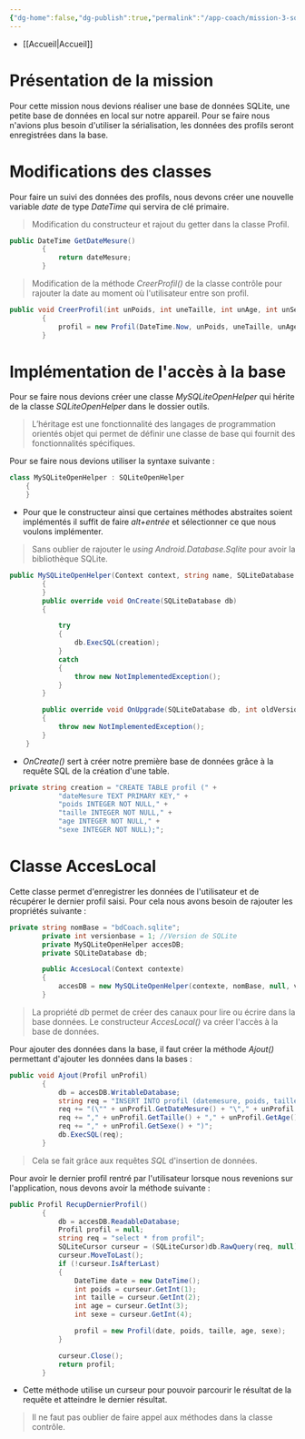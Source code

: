 ```yaml
---
{"dg-home":false,"dg-publish":true,"permalink":"/app-coach/mission-3-sq-lite/","dgPassFrontmatter":true}
---
```


- [[Accueil\|Accueil]]

# Présentation de la mission

Pour cette mission nous devions réaliser une base de données SQLite, une petite base de données en local sur notre appareil. Pour se faire nous n'avions plus besoin d'utiliser la sérialisation, les données des profils seront enregistrées dans la base.

# Modifications des classes

Pour faire un suivi des données des profils, nous devons créer une nouvelle variable *date* de type *DateTime* qui servira de clé primaire.

>Modification du constructeur et rajout du getter dans la classe Profil. 

```C#
public DateTime GetDateMesure()
        {
            return dateMesure;
        }
```

>Modification de la méthode *CreerProfil()* de la classe contrôle pour rajouter la date au moment où l'utilisateur entre son profil.

```C#
public void CreerProfil(int unPoids, int uneTaille, int unAge, int unSexe)
        {
            profil = new Profil(DateTime.Now, unPoids, uneTaille, unAge, unSexe);
        }
```

# Implémentation de l'accès à la base

Pour se faire nous devions créer une classe *MySQLiteOpenHelper* qui hérite de la classe *SQLiteOpenHelper* dans le dossier outils. 

>L’héritage est une fonctionnalité des langages de programmation orientés objet qui permet de définir une classe de base qui fournit des fonctionnalités spécifiques.

Pour se faire nous devions utiliser la syntaxe suivante : 
```C#
class MySQLiteOpenHelper : SQLiteOpenHelper
    {
    }
```

- Pour que le constructeur ainsi que certaines méthodes abstraites soient implémentés il suffit de faire *alt+entrée* et sélectionner ce que nous voulons implémenter.

>Sans oublier de rajouter le *using Android.Database.Sqlite* pour avoir la bibliothèque SQLite.

```C#
public MySQLiteOpenHelper(Context context, string name, SQLiteDatabase.ICursorFactory factory, int version) : base(context, name, factory, version)
        {
        }
        public override void OnCreate(SQLiteDatabase db)
        {

            try
            {
                db.ExecSQL(creation);
            }
            catch
            {
                throw new NotImplementedException();
            }
        }

        public override void OnUpgrade(SQLiteDatabase db, int oldVersion, int newVersion)
        {
            throw new NotImplementedException();
        }
    }
```

- *OnCreate()* sert à créer notre première base de données grâce à la requête SQL de la création d'une table.

```C#
private string creation = "CREATE TABLE profil (" +
            "dateMesure TEXT PRIMARY KEY," +
            "poids INTEGER NOT NULL," +
            "taille INTEGER NOT NULL," +
            "age INTEGER NOT NULL," +
            "sexe INTEGER NOT NULL);";
```

# Classe AccesLocal 

Cette classe permet d'enregistrer les données de l'utilisateur et de récupérer le dernier profil saisi.
Pour cela nous avons besoin de rajouter les propriétés suivante : 

```C#
private string nomBase = "bdCoach.sqlite";
        private int versionbase = 1; //Version de SQLite
        private MySQLiteOpenHelper accesDB;
        private SQLiteDatabase db;

        public AccesLocal(Context contexte)
        {
            accesDB = new MySQLiteOpenHelper(contexte, nomBase, null, versionbase);
        }
```

>La propriété *db* permet de créer des canaux pour lire ou écrire dans la base données.
>Le constructeur *AccesLocal()* va créer l'accès à la base de données.

Pour ajouter des données dans la base, il faut créer la méthode *Ajout()* permettant d'ajouter les données dans la bases : 

```C#
public void Ajout(Profil unProfil)
        {
            db = accesDB.WritableDatabase;
            string req = "INSERT INTO profil (datemesure, poids, taille, age, sexe)  |           VALUES";
            req += "(\"" + unProfil.GetDateMesure() + "\"," + unProfil.GetPoids();
            req += "," + unProfil.GetTaille() + "," + unProfil.GetAge();
            req += "," + unProfil.GetSexe() + ")";
            db.ExecSQL(req);
        }
```

>Cela se fait grâce aux requêtes *SQL* d'insertion de données. 

Pour avoir le dernier profil rentré par l'utilisateur lorsque nous revenions sur l'application, nous devons avoir la méthode suivante : 

```C#
public Profil RecupDernierProfil()
        {
            db = accesDB.ReadableDatabase;
            Profil profil = null;
            string req = "select * from profil";
            SQLiteCursor curseur = (SQLiteCursor)db.RawQuery(req, null);
            curseur.MoveToLast();
            if (!curseur.IsAfterLast)
            {
                DateTime date = new DateTime();
                int poids = curseur.GetInt(1);
                int taille = curseur.GetInt(2);
                int age = curseur.GetInt(3);
                int sexe = curseur.GetInt(4);

                profil = new Profil(date, poids, taille, age, sexe);
            }

            curseur.Close();
            return profil;
        }
```

- Cette méthode utilise un curseur pour pouvoir parcourir le résultat de la requête et atteindre le dernier résultat. 

>Il ne faut pas oublier de faire appel aux méthodes dans la classe contrôle.